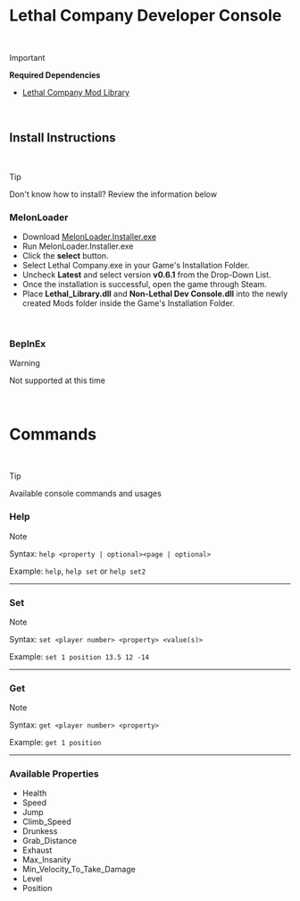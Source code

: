# Lethal Company Developer Console

<br>

> [!IMPORTANT]
> **Required Dependencies**
> 
> - [Lethal Company Mod Library](https://github.com/Lillious/Lethal-Company-Mod-Library)

<br>

## Install Instructions

<br>

> [!TIP]
> Don't know how to install? Review the information below

### MelonLoader
- Download [MelonLoader.Installer.exe](https://github.com/LavaGang/MelonLoader/releases/latest)
- Run MelonLoader.Installer.exe
- Click the **select** button.
- Select Lethal Company.exe in your Game's Installation Folder.
- Uncheck **Latest** and select version **v0.6.1** from the Drop-Down List.
- Once the installation is successful, open the game through Steam.
- Place **Lethal_Library.dll** and **Non-Lethal Dev Console.dll** into the newly created Mods folder inside the Game's Installation Folder.

<br>

### BepInEx
> [!WARNING]
> Not supported at this time

<br>

# Commands

<br>

> [!TIP]
> Available console commands and usages

### Help
> [!NOTE]
> Syntax: ``help <property | optional><page | optional>``
> 
> Example: `help`, ``help set`` or ``help set2``

<hr>

### Set
> [!NOTE]
> Syntax: ``set <player number> <property> <value(s)>``
> 
> Example: ``set 1 position 13.5 12 -14``

<hr>

### Get
> [!NOTE]
> Syntax: ``get <player number> <property>``
> 
> Example: ``get 1 position``

<hr>

### Available Properties
- Health
- Speed
- Jump
- Climb_Speed
- Drunkess
- Grab_Distance
- Exhaust
- Max_Insanity
- Min_Velocity_To_Take_Damage
- Level
- Position
